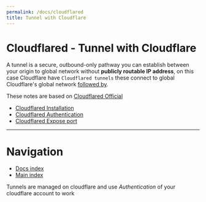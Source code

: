 ```yaml
---
permalink: /docs/cloudflared
title: Tunnel with Cloudflare
---
```


# Cloudflared - Tunnel with Cloudflare 

A tunnel is a secure, outbound-only pathway you can establish between your origin to global network without **publicly routable IP address**, on this case Cloudflare have `Cloudflared tunnels` these connect to global Cloudflare's global network [followed by](https://developers.cloudflare.com/cloudflare-one/connections/connect-networks/get-started/tunnel-useful-terms/#tunnel). 

These notes are based on [Cloudflared Official](https://developers.cloudflare.com/cloudflare-one/connections/connect-networks/)

* [Cloudflared Installation](/docs/cloudflared/install)
* [Cloudflared Authentication](/docs/cloudflared/auth)
* [Cloudflared Expose port](/docs/cloudflared/port)

---

<!-- omit from toc -->
# Navigation
* [Docs index](/docs)
* [Main index](/)




Tunnels are managed on cloudflare and use *Authentication* of your cloudflare account to work